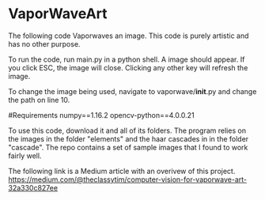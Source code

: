 # VaporWaveArt
The following code Vaporwaves an image. This code is purely artistic and has no other purpose. 

To run the code, run main.py in a python shell. A image should appear. If you click ESC, the image will close. Clicking any other key will refresh the image. 

To change the image being used, navigate to vaporwave/__init__.py and change the path on line 10.

#Requirements
numpy==1.16.2
opencv-python==4.0.0.21

To use this code, download it and all of its folders. The program relies on the images in the folder "elements" and the 
haar cascades in in the folder "cascade". The repo contains a set of sample images that I found to work fairly well. 

The following link is a Medium article with an overivew of this project.
https://medium.com/@theclassytim/computer-vision-for-vaporwave-art-32a330c827ee
 
